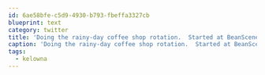```yaml
---
id: 6ae58bfe-c5d9-4930-b793-fbeffa3327cb
blueprint: text
category: twitter
title: 'Doing the rainy-day coffee shop rotation.  Started at BeanScene, now at  Bernard @BlenzCoffee  #kelowna'
caption: 'Doing the rainy-day coffee shop rotation.  Started at BeanScene, now at  Bernard <span class="username username_linked">@<a href="https://twitter.com/BlenzCoffee" title="BLENZ COFFEE">BlenzCoffee</a></span>  <span class="hashtag hashtag_local">#<a href="http://tweettemp.darylchymko.ca/?tag=kelowna">kelowna</a>'
tags:
  - kelowna
---
```

